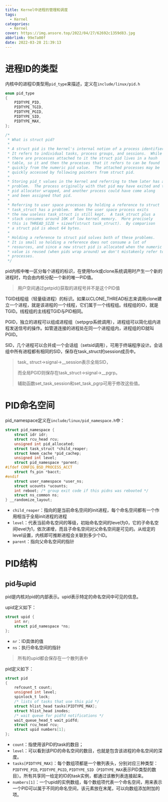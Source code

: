 ```yaml
---
title: Kernel中进程的管理和调度
tags:
  - Kernel
categories:
  - Kernel
cover: https://img.ansore.top/2022/04/27/62692c1359d83.jpg
abbrlink: 99e7a00f
date: 2022-03-28 21:39:13
---
```


# 进程ID的类型

内核中的进程ID类型用`pid_type`来描述，定义在`include/linux/pid.h`

```c
enum pid_type
{
	PIDTYPE_PID,
	PIDTYPE_TGID,
	PIDTYPE_PGID,
	PIDTYPE_SID,
	PIDTYPE_MAX,
};

/*
 * What is struct pid?
 *
 * A struct pid is the kernel's internal notion of a process identifier.
 * It refers to individual tasks, process groups, and sessions.  While
 * there are processes attached to it the struct pid lives in a hash
 * table, so it and then the processes that it refers to can be found
 * quickly from the numeric pid value.  The attached processes may be
 * quickly accessed by following pointers from struct pid.
 *
 * Storing pid_t values in the kernel and referring to them later has a
 * problem.  The process originally with that pid may have exited and the
 * pid allocator wrapped, and another process could have come along
 * and been assigned that pid.
 *
 * Referring to user space processes by holding a reference to struct
 * task_struct has a problem.  When the user space process exits
 * the now useless task_struct is still kept.  A task_struct plus a
 * stack consumes around 10K of low kernel memory.  More precisely
 * this is THREAD_SIZE + sizeof(struct task_struct).  By comparison
 * a struct pid is about 64 bytes.
 *
 * Holding a reference to struct pid solves both of these problems.
 * It is small so holding a reference does not consume a lot of
 * resources, and since a new struct pid is allocated when the numeric pid
 * value is reused (when pids wrap around) we don't mistakenly refer to new
 * processes.
 */
```

pid内核中唯一区分每个进程的标识，在使用fork或clone系统调用时产生一个新的进程时，均会由内核分配一个新的唯一PID值。

> 用户空间通过getpid()获取的进程号并不是这个PID值

TGID线程组（轻量级进程）的标识。如果以CLONE_THREAD标志来调用clone建立一个进程，就是该进程的一个线程，它们属于一个线程组。线程组的ID，就是TGID。线程组的主线程TGID与PID相同。

PGID，独立的进程可以组成进程组（setpgrp系统调用），进程组可以简化组内进程发送信号的操作。如管道连接的进程处在同一个进程组内，进程组的ID就叫PGID。

SID，几个进程可以合并成一个会话组（setsid调用），可用于终端程序设计。会话组中所有进程都有相同的SID，保存在task_struct的session成员中。

> task_ struct->signal->__session表示全局SID，
>
> 而全局PGID则保存在task_struct->signal->__pgrp。
>
> 辅助函数set_task_session和set_task_pgrp可用于修改这些值。

# PID命名空间

pid_namespace定义在`include/linux/pid_namespace.h`中：

```c
struct pid_namespace {
	struct idr idr;
	struct rcu_head rcu;
	unsigned int pid_allocated;
	struct task_struct *child_reaper;
	struct kmem_cache *pid_cachep;
	unsigned int level;
	struct pid_namespace *parent;
#ifdef CONFIG_BSD_PROCESS_ACCT
	struct fs_pin *bacct;
#endif
	struct user_namespace *user_ns;
	struct ucounts *ucounts;
	int reboot;	/* group exit code if this pidns was rebooted */
	struct ns_common ns;
} __randomize_layout;
```

- `child_reaper`：指向的是当前命名空间的init进程，每个命名空间都有一个作用相当于全局init进程的进程
- `level`：代表当前命名空间的等级，初始命名空间的level为0，它的子命名空间level为1，依次递增，而且子命名空间对父命名空间是可见的。从给定的level设置，内核即可推断进程会关联到多少个ID。
- `parent`：指向父命名空间的指针

# PID结构

## pid与upid

pid是内核对pid的内部表示。upid表示特定的命名空间中可见的信息。

upid定义如下：

```c
struct upid {
	int nr;
	struct pid_namespace *ns;
};
```

- `nr`：ID具体的值
- `ns`：执行命名空间的指针

> 所有的upid都会保存在一个散列表中

pid定义如下：

```c
struct pid
{
	refcount_t count;
	unsigned int level;
	spinlock_t lock;
	/* lists of tasks that use this pid */
	struct hlist_head tasks[PIDTYPE_MAX];
	struct hlist_head inodes;
	/* wait queue for pidfd notifications */
	wait_queue_head_t wait_pidfd;
	struct rcu_head rcu;
	struct upid numbers[1];
};
```

- `count`：指使用该PID的task的数目；
- `level`：可以看到该PID的命名空间的数目，也就是包含该进程的命名空间的深度。
- `tasks[PIDTYPE_MAX]`：每个数组项都是一个散列表头，分别对应三种类型：`PIDTYPE_PID`, `PIDTYPE_PGID`, `PIDTYPE_SID`（`PIDTYPE_MAX`表示PID类型的数目）。所有共享同一给定的ID的task实例，都通过该散列表连接起来。
- `numbers[1]`：一个upid的实例数组，每个数组项代表一个命名空间，用来表示一个PID可以属于不同的命名空间，该元素放在末尾，可以向数组添加附加的项。
